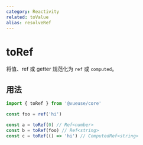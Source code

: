 ```yaml
---
category: Reactivity
related: toValue
alias: resolveRef
---
```


# toRef

将值、ref 或 getter 规范化为 `ref` 或 `computed`。

## 用法

```ts
import { toRef } from '@vueuse/core'

const foo = ref('hi')

const a = toRef(0) // Ref<number>
const b = toRef(foo) // Ref<string>
const c = toRef(() => 'hi') // ComputedRef<string>
```
